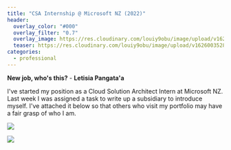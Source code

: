 ```yaml
---
title: "CSA Internship @ Microsoft NZ (2022)"
header:
  overlay_color: "#000"
  overlay_filter: "0.7"
  overlay_image: https://res.cloudinary.com/louiy9obu/image/upload/v1626002590/letisias_projects_fjlv67.png
  teaser: https://res.cloudinary.com/louiy9obu/image/upload/v1626003528/500x300projects_dbt5xc.png
categories:
  - professional
---
```


**New job, who's this?** - **Letisia Pangata'a**

I've started my position as a Cloud Solution Architect Intern at Microsoft NZ. Last week I was assigned a task to write up a subsidiary to introduce myself. I've attached it below so that others who visit my portfolio may have a fair grasp of who I am.
<p></p>
<img src="https://res.cloudinary.com/louiy9obu/image/upload/v1645069973/Screen_Shot_2022-02-17_at_4.52.43_PM_gsui2h.png" />
<p></p>
<img src="https://res.cloudinary.com/louiy9obu/image/upload/v1645069899/MS_omqlmb.png"/>
<p></p>
